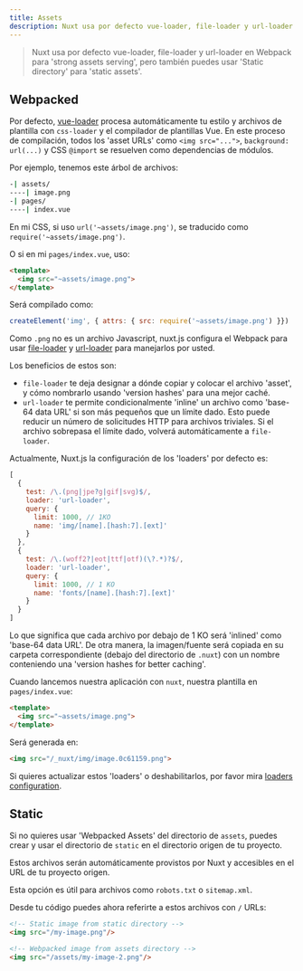 ```yaml
---
title: Assets
description: Nuxt usa por defecto vue-loader, file-loader y url-loader en Webpack para 'strong assets serving', pero también puedes usar 'Static directory' para 'static assets'.
---
```


> Nuxt usa por defecto vue-loader, file-loader y url-loader en Webpack para 'strong assets serving', pero también puedes usar 'Static directory' para 'static assets'.

## Webpacked

Por defecto, [vue-loader](http://vue-loader.vuejs.org/en/) procesa automáticamente tu estilo y archivos de plantilla con `css-loader` y el compilador de plantillas Vue. En este proceso de compilación, todos los 'asset URLs' como `<img src="...">`, `background: url(...)` y CSS `@import` se resuelven como dependencias de módulos.

Por ejemplo, tenemos este árbol de archivos:

```bash
-| assets/
----| image.png
-| pages/
----| index.vue
```

En mi CSS, si uso `url('~assets/image.png')`, se traducido como `require('~assets/image.png')`.

O si en mi `pages/index.vue`, uso:
```html
<template>
  <img src="~assets/image.png">
</template>
```

Será compilado como:

```js
createElement('img', { attrs: { src: require('~assets/image.png') }})
```

Como `.png` no es un archivo Javascript, nuxt.js configura el Webpack para usar [file-loader](https://github.com/webpack/file-loader) y [url-loader](https://github.com/webpack/url-loader) para manejarlos por usted.

Los beneficios de estos son:
- `file-loader` te deja designar a dónde copiar y colocar el archivo 'asset', y cómo nombrarlo usando 'version hashes' para una mejor caché.
- `url-loader` te permite condicionalmente 'inline' un archivo como  'base-64 data URL' si son más pequeños que un límite dado. Esto puede reducir un número de solicitudes HTTP para archivos triviales. Si el archivo sobrepasa el límite dado, volverá automáticamente a `file-loader`.

Actualmente, Nuxt.js la configuración de los 'loaders' por defecto es: 

```js
[
  {
    test: /\.(png|jpe?g|gif|svg)$/,
    loader: 'url-loader',
    query: {
      limit: 1000, // 1KO
      name: 'img/[name].[hash:7].[ext]'
    }
  },
  {
    test: /\.(woff2?|eot|ttf|otf)(\?.*)?$/,
    loader: 'url-loader',
    query: {
      limit: 1000, // 1 KO
      name: 'fonts/[name].[hash:7].[ext]'
    }
  }
]
```

Lo que significa que cada archivo por debajo de 1 KO será 'inlined' como 'base-64 data URL'. De otra manera, la imagen/fuente será copiada en su carpeta correspondiente (debajo del directorio de `.nuxt`) con un nombre conteniendo una 'version hashes for better caching'.

Cuando lancemos nuestra aplicación con `nuxt`, nuestra plantilla en `pages/index.vue`:

```html
<template>
  <img src="~assets/image.png">
</template>
```

Será generada en:
```html
<img src="/_nuxt/img/image.0c61159.png">
```

Si quieres actualizar estos 'loaders' o deshabilitarlos, por favor mira [loaders configuration](/api/configuration-build#loaders).

## Static

Si no quieres usar 'Webpacked Assets' del directorio de `assets`, puedes crear y usar el directorio de `static` en el directorio origen de tu proyecto.

Estos archivos serán automáticamente provistos por Nuxt y accesibles en el URL de tu proyecto origen.

Esta opción es útil para archivos como `robots.txt` o `sitemap.xml`.

Desde tu código puedes ahora referirte a estos archivos con `/` URLs:

```html
<!-- Static image from static directory -->
<img src="/my-image.png"/>

<!-- Webpacked image from assets directory -->
<img src="/assets/my-image-2.png"/>
```
